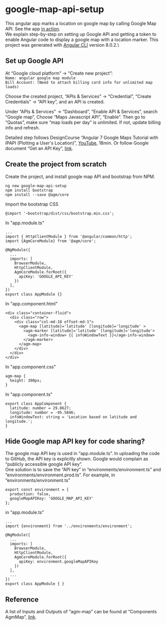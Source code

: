 # google-map-api-setup
This angular app marks a location on google map by calling Google Map API. See the app [in action](https://map-api-setup.firebaseapp.com/).\
We explain step-by-step on setting up Google API and getting a token to enable Angular code to display a google map with a location marker.
This project was generated with [Angular CLI](https://github.com/angular/angular-cli) version 8.0.2.\

## Set up Google API
At “Google cloud platform” -> “Create new project”:\
`Name: angular google map module`\
`Bill Account: (Need to attach billing card info for unlimited map loads)`

Choose the created project, “APIs & Services” -> “Credential”, “Create Credentials” -> “API key”, and an API is created.  

Under “APIs & Services” -> “Dashboard”, “Enable API & Services”, search “Google map”, Choose “Maps Javascript API”, “Enable”. Then go to “Quotas”, make sure “map loads per day” is unlimited. If not, update billing info and refresh.

Detailed step follows DesignCourse “Angular 7 Google Maps Tutorial with IPAPI (Plotting a User's Location)”, [YouTube](https://www.youtube.com/watch?v=-IwTQgKIjCQ), 18min. Or follow Google document “Get an API Key”, [link](https://developers.google.com/maps/documentation/javascript/get-api-key).

## Create the project from scratch
Create the project, and install google map API and bootstrap from NPM.
```
ng new google-map-api-setup
npm install bootstrap
npm install --save @agm/core
```
Import the bootstrap CSS
```
@import '~bootstrap/dist/css/bootstrap.min.css';
```
In "app.module.ts"
```
...
import { HttpClientModule } from '@angular/common/http';
import {AgmCoreModule} from '@agm/core';

@NgModule({
  ...
  imports: [
    BrowserModule,
    HttpClientModule,
    AgmCoreModule.forRoot({
      apiKey: 'GOOGLE_API_KEY'
    })
  ], 
})
export class AppModule {}
```
In "app.component.html"
```
<div class="container-fluid">
  <div class="row">
    <div class="col-md-10 offset-md-1">
      <agm-map [latitude]='latitude' [longitude]='longitude' >
        <agm-marker [latitude]='latitude' [longitude]='longitude'>
          <agm-info-window> {{ infoWindowText }}</agm-info-window>
        </agm-marker>
      </agm-map>
    </div>
  </div>
</div>
```
In "app.component.css"
```
agm-map {
  height: 300px;
}
```
In "app.component.ts"
```
export class AppComponent {
  latitude: number = 29.8627;
  longitude: number = -95.5846;
  infoWindowText: string = 'Location based on latitude and longitude.';
}
```

## Hide Google map API key for code sharing?
The google map API key is used in “app.module.ts”. In uploading the code to GitHub, the API key is explicitly shown. Google would complain as “publicly accessible google API key”. \
One solution is to save the “API key” in “environments/environment.ts” and “environments/environment.prod.ts”. For example, in “environments/environment.ts”
```
export const environment = {
  production: false,
  googleMapAPIKey: 'GOOGLE_MAP_API_KEY'
};
```
in “app.module.ts”
```
...
import {environment} from '../environments/environment';

@NgModule({
  ...
  imports: [
    BrowserModule,
    HttpClientModule,
    AgmCoreModule.forRoot({
      apiKey: environment.googleMapAPIKey
    })
  ],
  ...
})
export class AppModule { }
```

## Reference
A list of Inputs and Outputs of “agm-map” can be found at “Components AgmMap”, [link](https://angular-maps.com/api-docs/agm-core/components/agmmap).
